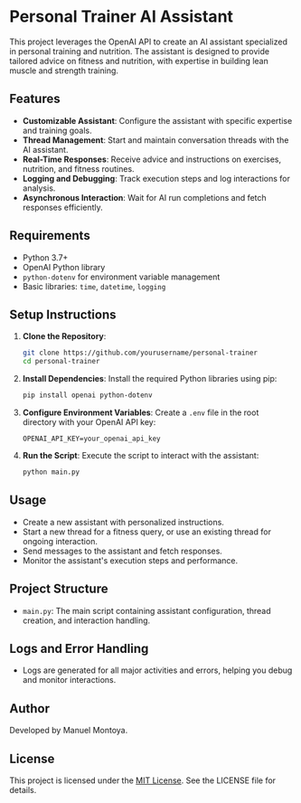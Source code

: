 
# Personal Trainer AI Assistant

This project leverages the OpenAI API to create an AI assistant specialized in personal training and nutrition. The assistant is designed to provide tailored advice on fitness and nutrition, with expertise in building lean muscle and strength training.

## Features

- **Customizable Assistant**: Configure the assistant with specific expertise and training goals.
- **Thread Management**: Start and maintain conversation threads with the AI assistant.
- **Real-Time Responses**: Receive advice and instructions on exercises, nutrition, and fitness routines.
- **Logging and Debugging**: Track execution steps and log interactions for analysis.
- **Asynchronous Interaction**: Wait for AI run completions and fetch responses efficiently.

## Requirements

- Python 3.7+
- OpenAI Python library
- `python-dotenv` for environment variable management
- Basic libraries: `time`, `datetime`, `logging`

## Setup Instructions

1. **Clone the Repository**:
   ```bash
   git clone https://github.com/yourusername/personal-trainer
   cd personal-trainer
   ```

2. **Install Dependencies**:
   Install the required Python libraries using pip:
   ```bash
   pip install openai python-dotenv
   ```

3. **Configure Environment Variables**:
   Create a `.env` file in the root directory with your OpenAI API key:
   ```
   OPENAI_API_KEY=your_openai_api_key
   ```

4. **Run the Script**:
   Execute the script to interact with the assistant:
   ```bash
   python main.py
   ```

## Usage

- Create a new assistant with personalized instructions.
- Start a new thread for a fitness query, or use an existing thread for ongoing interaction.
- Send messages to the assistant and fetch responses.
- Monitor the assistant's execution steps and performance.

## Project Structure

- `main.py`: The main script containing assistant configuration, thread creation, and interaction handling.

## Logs and Error Handling

- Logs are generated for all major activities and errors, helping you debug and monitor interactions.

## Author

Developed by Manuel Montoya.

## License

This project is licensed under the [MIT License](LICENSE). See the LICENSE file for details.
